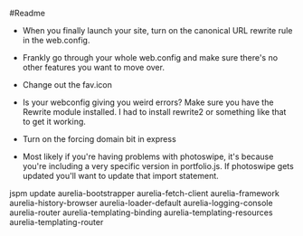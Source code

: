 #Readme
- When you finally launch your site, turn on the canonical URL rewrite rule in the web.config.

- Frankly go through your whole web.config and make sure there's no other features you want to move over.

- Change out the fav.icon

- Is your webconfig giving you weird errors?  Make sure you have the Rewrite module installed.  I had to install rewrite2 or something like that to get it working.

- Turn on the forcing domain bit in express

- Most likely if you're having problems with photoswipe, it's because you're including a very specific version in portfolio.js.  If photoswipe gets updated
you'll want to update that import statement.

jspm update aurelia-bootstrapper aurelia-fetch-client aurelia-framework aurelia-history-browser aurelia-loader-default aurelia-logging-console aurelia-router aurelia-templating-binding aurelia-templating-resources aurelia-templating-router